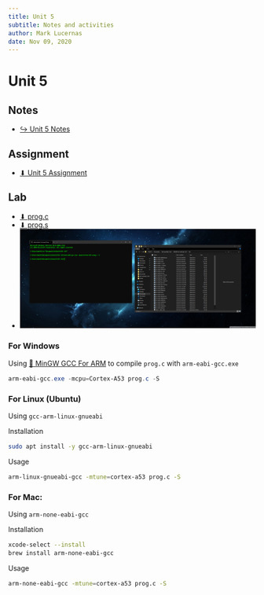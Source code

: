 ```yaml
---
title: Unit 5
subtitle: Notes and activities
author: Mark Lucernas
date: Nov 09, 2020
---
```



# Unit 5

## Notes

- [↪ Unit 5 Notes](notes)

## Assignment

- [⬇ Unit 5 Assignment](file:../../../../files/fall-2020/CISC-211/unit-5/unit-5_assignment.pdf)

## Lab

- [⬇ prog.c](vfile:../../../../files/fall-2020/CISC-211/unit-5/prog.c)
- [⬇ prog.s](vfile:../../../../files/fall-2020/CISC-211/unit-5/prog.s)
- ![Unit 5 Lab Screenshot](../../../../files/fall-2020/CISC-211/unit-5/unit-5_lab_screenshot.png)

### For Windows

Using [📄 MinGW GCC For
ARM](https://sourceforge.net/projects/mingw-gcc-arm-eabi/) to compile `prog.c`
with `arm-eabi-gcc.exe`

```powershell
arm-eabi-gcc.exe -mcpu=Cortex-A53 prog.c -S
```

### For Linux (Ubuntu)

Using `gcc-arm-linux-gnueabi`

Installation

```bash
sudo apt install -y gcc-arm-linux-gnueabi
```

Usage 

```bash
arm-linux-gnueabi-gcc -mtune=cortex-a53 prog.c -S
```

### For Mac:

Using `arm-none-eabi-gcc`

Installation

```bash
xcode-select --install
brew install arm-none-eabi-gcc
```

Usage

```bash
arm-none-eabi-gcc -mtune=cortex-a53 prog.c -S
```

